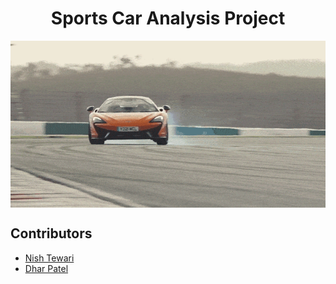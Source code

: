 <h1 align="center">Sports Car Analysis Project</h1>

<p align="center">
  <img src="https://raw.githubusercontent.com/NishTewari/Data-Visualization-Project/master/mclaren.gif" alt="Mclaren GIF" style="display:block; margin:auto;">
</p>

## Contributors

- [Nish Tewari](https://github.com/NishTewari)<br/>
- [Dhar Patel](https://github.com/DharPtl)<br/>
